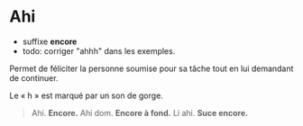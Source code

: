 # Ahi
- suffixe **encore**
- todo: corriger "ahhh" dans les exemples.


Permet de féliciter la personne soumise pour sa tâche tout en lui demandant de continuer.

Le « h » est marqué par un son de gorge.

> Ahi.     **Encore.**
> Ahi dom. **Encore à fond.**
> Li ahi.  **Suce encore.**